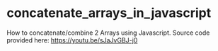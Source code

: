 # concatenate_arrays_in_javascript
How to concatenate/combine 2 Arrays using Javascript. Source code provided here: https://youtu.be/sJaJvGBJ-j0
